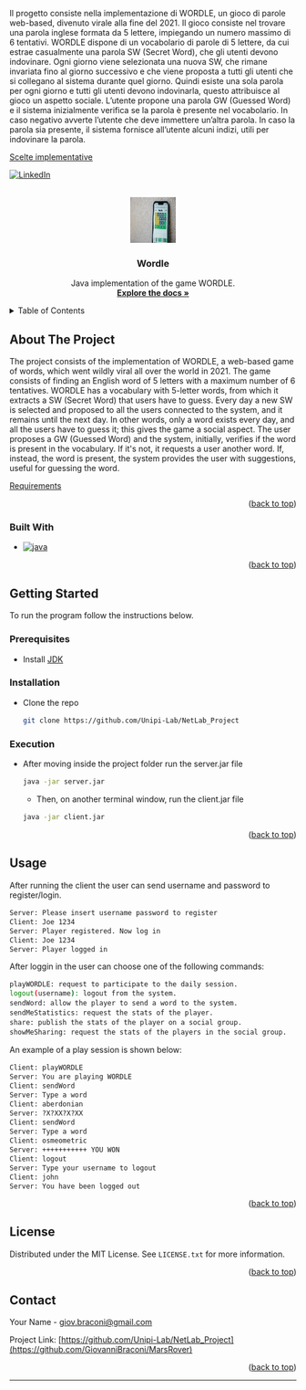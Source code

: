 Il progetto consiste nella implementazione di WORDLE, un gioco di parole web-based, divenuto virale alla fine del 2021.  Il gioco consiste nel trovare una parola inglese formata da 5 lettere, impiegando un numero massimo di 6 tentativi. WORDLE dispone di un vocabolario di parole di 5 lettere, da cui estrae casualmente una parola SW (Secret Word), che gli utenti devono indovinare. Ogni giorno viene selezionata una nuova SW, che rimane invariata fino al giorno successivo e che viene proposta a tutti gli utenti che si collegano al sistema durante quel giorno. Quindi esiste una sola parola per ogni giorno e tutti gli utenti devono indovinarla, questo attribuisce al gioco un aspetto sociale. L’utente propone una parola GW (Guessed Word) e il sistema inizialmente verifica se la parola è presente nel vocabolario. In caso negativo avverte l’utente che deve immettere un’altra parola. In caso la parola sia presente, il sistema fornisce all’utente alcuni indizi, utili per indovinare la parola.


[Scelte implementative](Relazione_Laboratorio.pdf)
<!-- Improved compatibility of back to top link: See: https://github.com/othneildrew/Best-README-Template/pull/73 -->
<a name="readme-top"></a>
<!--
*** Thanks for checking out the Best-README-Template. If you have a suggestion
*** that would make this better, please fork the repo and create a pull request
*** or simply open an issue with the tag "enhancement".
*** Don't forget to give the project a star!
*** Thanks again! Now go create something AMAZING! :D
-->



<!-- PROJECT SHIELDS -->
<!--
*** I'm using markdown "reference style" links for readability.
*** Reference links are enclosed in brackets [ ] instead of parentheses ( ).
*** See the bottom of this document for the declaration of the reference variables
*** for contributors-url, forks-url, etc. This is an optional, concise syntax you may use.
*** https://www.markdownguide.org/basic-syntax/#reference-style-links
-->

[![LinkedIn][linkedin-shield]][linkedin-url]



<!-- PROJECT LOGO -->
<br />
<div align="center">
  <a href="https://github.com/GiovanniBraconi/MarsRover">
    <img src="images/wordle.jpg" alt="Logo" width="80" height="80">
  </a>

<h3 align="center">Wordle</h3>

  <p align="center">
    Java implementation of the game WORDLE.
    <br />
    <a href="https://github.com/GiovanniBraconi/MarsRover"><strong>Explore the docs »</strong></a>
    <br />
  </p>
</div>



<!-- TABLE OF CONTENTS -->
<details>
  <summary>Table of Contents</summary>
  <ol>
    <li>
      <a href="#about-the-project">About The Project</a>
      <ul>
        <li><a href="#built-with">Built With</a></li>
      </ul>
    </li>
    <li>
      <a href="#getting-started">Getting Started</a>
      <ul>
        <li><a href="#prerequisites">Prerequisites</a></li>
        <li><a href="#installation">Installation</a></li>
      </ul>
    </li>
    <li><a href="#usage">Usage</a></li>
    <li><a href="#license">License</a></li>
    <li><a href="#contact">Contact</a></li>
  </ol>
</details>



<!-- ABOUT THE PROJECT -->

## About The Project

The project consists of the implementation of WORDLE, a web-based game of words, which went wildly viral all over the world in 2021. The game consists of finding an English word of 5 letters with a maximum number of 6 tentatives. WORDLE has a vocabulary with 5-letter words, from which it extracts a SW (Secret Word) that users have to guess. Every day a new SW is selected and proposed to all the users connected to the system, and it remains until the next day. In other words, only a word exists every day, and all the users have to guess it; this gives the game a social aspect. The user proposes a GW (Guessed Word) and the system, initially, verifies if the word is present in the vocabulary. If it's not, it requests a user another word. If, instead, the word is present, the system provides the user with suggestions, useful for guessing the word.

[Requirements](Requirements.pdf)

<p align="right">(<a href="#readme-top">back to top</a>)</p>

### Built With

* [![java][java.com]][java-url]

<p align="right">(<a href="#readme-top">back to top</a>)</p>


<!-- GETTING STARTED -->

## Getting Started

To run the program follow the instructions below.

### Prerequisites

* Install
  [JDK](https://www.oracle.com/java/technologies/downloads/)

### Installation

* Clone the repo
   ```sh
   git clone https://github.com/Unipi-Lab/NetLab_Project
   ```

### Execution

* After moving inside the project folder run the server.jar file
   ```sh
   java -jar server.jar
   ```
  * Then, on another terminal window, run the client.jar file
   ```sh
   java -jar client.jar
   ```
<p align="right">(<a href="#readme-top">back to top</a>)</p>



<!-- USAGE EXAMPLES -->

## Usage

After running the client the user can send username and password to register/login. 

    Server: Please insert username password to register
    Client: Joe 1234
    Server: Player registered. Now log in
    Client: Joe 1234
    Server: Player logged in

After loggin in the user can choose one of the following commands:

   ```sh
   playWORDLE: request to participate to the daily session. 
   logout(username): logout from the system.
   sendWord: allow the player to send a word to the system. 
   sendMeStatistics: request the stats of the player.
   share: publish the stats of the player on a social group. 
   showMeSharing: request the stats of the players in the social group.
   ```

An example of a play session is shown below:

   ```
  Client: playWORDLE
  Server: You are playing WORDLE
  Client: sendWord
  Server: Type a word
  Client: aberdonian
  Server: ?X?XX?X?XX
  Client: sendWord
  Server: Type a word
  Client: osmeometric
  Server: +++++++++++ YOU WON
  Client: logout
  Server: Type your username to logout
  Client: john
  Server: You have been logged out
   ```
  


<p align="right">(<a href="#readme-top">back to top</a>)</p>






<!-- LICENSE -->

## License

Distributed under the MIT License. See `LICENSE.txt` for more information.

<p align="right">(<a href="#readme-top">back to top</a>)</p>



<!-- CONTACT -->

## Contact

Your Name - giov.braconi@gmail.com

Project Link: [https://github.com/Unipi-Lab/NetLab_Project](https://github.com/GiovanniBraconi/MarsRover)

<p align="right">(<a href="#readme-top">back to top</a>)</p>

****

<!-- MARKDOWN LINKS & IMAGES -->
<!-- https://www.markdownguide.org/basic-syntax/#reference-style-links -->

[contributors-shield]: https://img.shields.io/github/contributors/github_username/repo_name.svg?style=for-the-badge

[contributors-url]: https://github.com/github_username/repo_name/graphs/contributors

[forks-shield]: https://img.shields.io/github/forks/github_username/repo_name.svg?style=for-the-badge

[forks-url]: https://github.com/github_username/repo_name/network/members

[stars-shield]: https://img.shields.io/github/stars/github_username/repo_name.svg?style=for-the-badge

[stars-url]: https://github.com/github_username/repo_name/stargazers

[issues-shield]: https://img.shields.io/github/issues/github_username/repo_name.svg?style=for-the-badge

[issues-url]: https://github.com/github_username/repo_name/issues

[license-shield]: https://img.shields.io/github/license/github_username/repo_name.svg?style=for-the-badge

[license-url]: https://github.com/github_username/repo_name/blob/master/LICENSE.txt

[linkedin-shield]: https://img.shields.io/badge/-LinkedIn-black.svg?style=for-the-badge&logo=linkedin&colorB=555

[linkedin-url]: https://www.linkedin.com/in/giovanni-braconi/

[product-screenshot]: images/screenshot.png

[Next.js]: https://img.shields.io/badge/next.js-000000?style=for-the-badge&logo=nextdotjs&logoColor=white

[Next-url]: https://nextjs.org/

[React.js]: https://img.shields.io/badge/React-20232A?style=for-the-badge&logo=react&logoColor=61DAFB

[React-url]: https://reactjs.org/

[Vue.js]: https://img.shields.io/badge/Vue.js-35495E?style=for-the-badge&logo=vuedotjs&logoColor=4FC08D

[Vue-url]: https://vuejs.org/

[Angular.io]: https://img.shields.io/badge/Angular-DD0031?style=for-the-badge&logo=angular&logoColor=white

[Angular-url]: https://angular.io/

[Svelte.dev]: https://img.shields.io/badge/Svelte-4A4A55?style=for-the-badge&logo=svelte&logoColor=FF3E00

[Svelte-url]: https://svelte.dev/

[Laravel.com]: https://img.shields.io/badge/Laravel-FF2D20?style=for-the-badge&logo=laravel&logoColor=white

[Laravel-url]: https://laravel.com

[Bootstrap.com]: https://img.shields.io/badge/Bootstrap-563D7C?style=for-the-badge&logo=bootstrap&logoColor=white

[Bootstrap-url]: https://getbootstrap.com

[dotnet.com]: https://img.shields.io/badge/.NET-0769AD?style=for-the-badge&logo=C-Sharp&logoColor=white

[dotnet-url]: https://dotnet.microsoft.com/en-us/

[java.com]: https://img.shields.io/badge/Java-0769AD?style=for-the-badge&logo=openjdk&logoColor=white

[java-url]: https://www.java.com/en/
